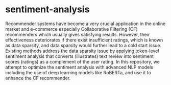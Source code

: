 # sentiment-analysis

Recommender systems have become a very crucial application in the online market and e-commerce especially Collaborative Filtering (CF) recommenders which usually gives satisfying results.  However, their effectiveness deteriorates if there exist insufficient ratings, which is known as data sparsity, and data sparsity would further lead to a cold start issue. Existing methods address the data sparsity issue by applying token-level sentiment analysis that converts (illustrates) text review into sentiment scores (ratings) as a complement of the user rating. In this repository, we attempt to optimize the sentiment analysis with advanced NLP models including the use of deep learning models like RoBERTa, and use it to enhance the CF recommender.
